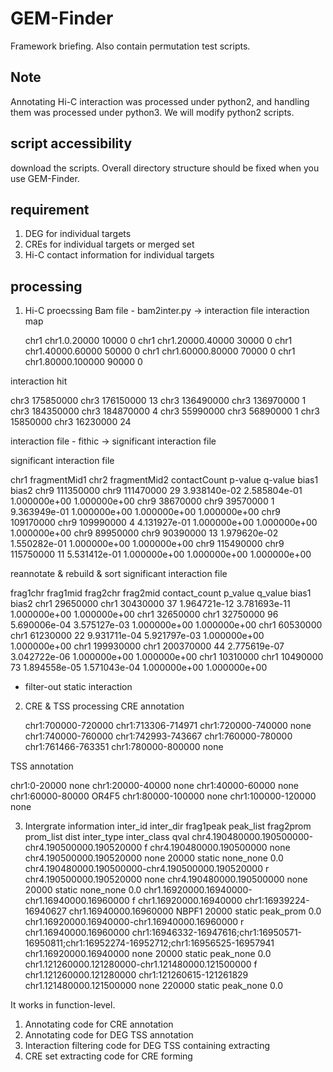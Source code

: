 # GEM-Finder
Framework briefing. Also contain permutation test scripts.

Note
----
Annotating Hi-C interaction was processed under python2, and handling them was processed under python3. We will modify python2 scripts. 

script accessibility
--------------------
download the scripts. Overall directory structure should be fixed when you use GEM-Finder.

requirement
-----------
1) DEG for individual targets
2) CREs for individual targets or merged set
3) Hi-C contact information for individual targets

processing
----------
1. Hi-C proecssing
Bam file - bam2inter.py -> interaction file
interaction map

   chr1    chr1.0.20000    10000   0
   chr1    chr1.20000.40000        30000   0
   chr1    chr1.40000.60000        50000   0
   chr1    chr1.60000.80000        70000   0
   chr1    chr1.80000.100000       90000   0

interaction hit

   chr3    175850000       chr3    176150000       13
   chr3    136490000       chr3    136970000       1
   chr3    184350000       chr3    184870000       4
   chr3    55990000        chr3    56890000        1
   chr3    15850000        chr3    16230000        24

interaction file - fithic -> significant interaction file

significant interaction file

   chr1    fragmentMid1    chr2    fragmentMid2    contactCount    p-value q-value bias1   bias2
   chr9    111350000       chr9    111470000       29      3.938140e-02    2.585804e-01    1.000000e+00    1.000000e+00
   chr9    38670000        chr9    39570000        1       9.363949e-01    1.000000e+00    1.000000e+00    1.000000e+00
   chr9    109170000       chr9    109990000       4       4.131927e-01    1.000000e+00    1.000000e+00    1.000000e+00
   chr9    89950000        chr9    90390000        13      1.979620e-02    1.550282e-01    1.000000e+00    1.000000e+00
   chr9    115490000       chr9    115750000       11      5.531412e-01    1.000000e+00    1.000000e+00    1.000000e+00
   
reannotate & rebuild & sort significant interaction file

   frag1chr        frag1mid        frag2chr        frag2mid        contact_count   p_value q_value bias1   bias2
   chr1    29650000        chr1    30430000        37      1.964721e-12    3.781693e-11    1.000000e+00    1.000000e+00
   chr1    32650000        chr1    32750000        96      5.690006e-04    3.575127e-03    1.000000e+00    1.000000e+00
   chr1    60530000        chr1    61230000        22      9.931711e-04    5.921797e-03    1.000000e+00    1.000000e+00
   chr1    199930000       chr1    200370000       44      2.775619e-07    3.042722e-06    1.000000e+00    1.000000e+00
   chr1    10310000        chr1    10490000        73      1.894558e-05    1.571043e-04    1.000000e+00    1.000000e+00

+ filter-out static interaction

2. CRE & TSS processing
CRE annotation

   chr1:700000-720000	chr1:713306-714971
   chr1:720000-740000	none
   chr1:740000-760000	chr1:742993-743667
   chr1:760000-780000	chr1:761466-763351
   chr1:780000-800000	none

TSS annotation

   chr1:0-20000	none
   chr1:20000-40000	none
   chr1:40000-60000	none
   chr1:60000-80000	OR4F5
   chr1:80000-100000	none
   chr1:100000-120000	none

3. Intergrate information
   inter_id        inter_dir       frag1peak       peak_list       frag2prom       prom_list       dist    inter_type      inter_class     qval
   chr4.190480000.190500000-chr4.190500000.190520000       f       chr4.190480000.190500000        none    chr4.190500000.190520000        none    20000   static  none_none       0.0
   chr4.190480000.190500000-chr4.190500000.190520000       r       chr4.190500000.190520000        none    chr4.190480000.190500000        none    20000   static  none_none       0.0
   chr1.16920000.16940000-chr1.16940000.16960000   f       chr1.16920000.16940000  chr1:16939224-16940627  chr1.16940000.16960000  NBPF1   20000   static  peak_prom       0.0
   chr1.16920000.16940000-chr1.16940000.16960000   r       chr1.16940000.16960000  chr1:16946332-16947616;chr1:16950571-16950811;chr1:16952274-16952712;chr1:16956525-16957941     chr1.16920000.16940000  none    20000   static  peak_none       0.0
   chr1.121260000.121280000-chr1.121480000.121500000       f       chr1.121260000.121280000        chr1:121260615-121261829        chr1.121480000.121500000        none    220000  static  peak_none       0.0

It works in function-level.

1. Annotating
   code for CRE annotation
2. Annotating
   code for DEG TSS annotation
3. Interaction filtering
   code for DEG TSS containing extracting
4. CRE set extracting
   code for CRE forming

